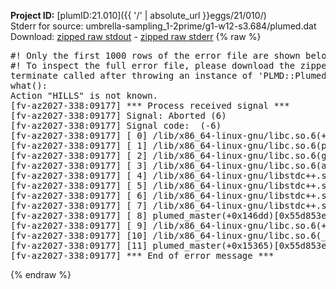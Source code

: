 **Project ID:** [plumID:21.010]({{ '/' | absolute_url }}eggs/21/010/)  
Stderr for source:  umbrella-sampling_1-2prime/g1-w12-s3.684/plumed.dat   
Download: [zipped raw stdout](plumed.dat.plumed_master.stdout.txt.zip) - [zipped raw stderr](plumed.dat.plumed_master.stderr.txt.zip) 
{% raw %}
<pre>
#! Only the first 1000 rows of the error file are shown below
#! To inspect the full error file, please download the zipped raw stderr file above
terminate called after throwing an instance of 'PLMD::Plumed::Exception'
what():
Action "HILLS" is not known.
[fv-az2027-338:09177] *** Process received signal ***
[fv-az2027-338:09177] Signal: Aborted (6)
[fv-az2027-338:09177] Signal code:  (-6)
[fv-az2027-338:09177] [ 0] /lib/x86_64-linux-gnu/libc.so.6(+0x45330)[0x7f2079a45330]
[fv-az2027-338:09177] [ 1] /lib/x86_64-linux-gnu/libc.so.6(pthread_kill+0x11c)[0x7f2079a9eb2c]
[fv-az2027-338:09177] [ 2] /lib/x86_64-linux-gnu/libc.so.6(gsignal+0x1e)[0x7f2079a4527e]
[fv-az2027-338:09177] [ 3] /lib/x86_64-linux-gnu/libc.so.6(abort+0xdf)[0x7f2079a288ff]
[fv-az2027-338:09177] [ 4] /lib/x86_64-linux-gnu/libstdc++.so.6(+0xa5ff5)[0x7f2079ea5ff5]
[fv-az2027-338:09177] [ 5] /lib/x86_64-linux-gnu/libstdc++.so.6(+0xbb0da)[0x7f2079ebb0da]
[fv-az2027-338:09177] [ 6] /lib/x86_64-linux-gnu/libstdc++.so.6(_ZSt10unexpectedv+0x0)[0x7f2079ea5a55]
[fv-az2027-338:09177] [ 7] /lib/x86_64-linux-gnu/libstdc++.so.6(+0xa5a6f)[0x7f2079ea5a6f]
[fv-az2027-338:09177] [ 8] plumed_master(+0x146dd)[0x55d853e8e6dd]
[fv-az2027-338:09177] [ 9] /lib/x86_64-linux-gnu/libc.so.6(+0x2a1ca)[0x7f2079a2a1ca]
[fv-az2027-338:09177] [10] /lib/x86_64-linux-gnu/libc.so.6(__libc_start_main+0x8b)[0x7f2079a2a28b]
[fv-az2027-338:09177] [11] plumed_master(+0x15365)[0x55d853e8f365]
[fv-az2027-338:09177] *** End of error message ***
</pre>
{% endraw %}
